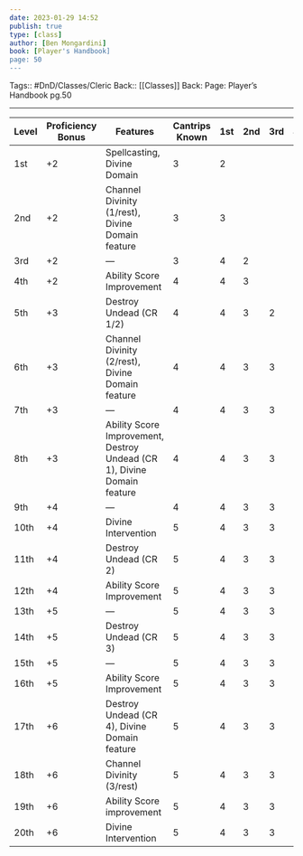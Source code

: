 ```yaml
---
date: 2023-01-29 14:52
publish: true
type: [class]
author: [Ben Mongardini]
book: [Player's Handbook]
page: 50
---
```

Tags:: #DnD/Classes/Cleric 
Back:: [[Classes]]
Back: 
Page: Player’s Handbook pg.50

---

| Level | Proficiency Bonus | Features                                                                | Cantrips Known | 1st | 2nd | 3rd | 4th | 5th | 6th | 7th | 8th | 9th |
| ----- | ----------------- | ----------------------------------------------------------------------- | -------------- | --- | --- | --- | --- | --- | --- | --- | --- | --- |
| 1st   | +2                | Spellcasting, Divine Domain                                             | 3              | 2   |     |     |     |     |     |     |     |     |
| 2nd   | +2                | Channel Divinity (1/rest), Divine Domain feature                        | 3              | 3   |     |     |     |     |     |     |     |     |
| 3rd   | +2                | —                                                                       | 3              | 4   | 2   |     |     |     |     |     |     |     |
| 4th   | +2                | Ability Score Improvement                                               | 4              | 4   | 3   |     |     |     |     |     |     |     |
| 5th   | +3                | Destroy Undead (CR 1/2)                                                 | 4              | 4   | 3   | 2   |     |     |     |     |     |     |
| 6th   | +3                | Channel Divinity (2/rest), Divine Domain feature                        | 4              | 4   | 3   | 3   |     |     |     |     |     |     |
| 7th   | +3                | —                                                                       | 4              | 4   | 3   | 3   | 1   |     |     |     |     |     |
| 8th   | +3                | Ability Score Improvement, Destroy Undead (CR 1), Divine Domain feature | 4              | 4   | 3   | 3   | 2   |     |     |     |     |     |
| 9th   | +4                | —                                                                       | 4              | 4   | 3   | 3   | 3   | 1   |     |     |     |     |
| 10th  | +4                | Divine Intervention                                                     | 5              | 4   | 3   | 3   | 3   | 2   |     |     |     |     |
| 11th  | +4                | Destroy Undead (CR 2)                                                   | 5              | 4   | 3   | 3   | 3   | 2   | 1   |     |     |     |
| 12th  | +4                | Ability Score Improvement                                               | 5              | 4   | 3   | 3   | 3   | 2   | 1   |     |     |     |
| 13th  | +5                | —                                                                       | 5              | 4   | 3   | 3   | 3   | 2   | 1   | 1   |     |     |
| 14th  | +5                | Destroy Undead (CR 3)                                                   | 5              | 4   | 3   | 3   | 3   | 2   | 1   | 1   |     |     |
| 15th  | +5                | —                                                                       | 5              | 4   | 3   | 3   | 3   | 2   | 1   | 1   | 1   |     |
| 16th  | +5                | Ability Score Improvement                                               | 5              | 4   | 3   | 3   | 3   | 2   | 1   | 1   | 1   |     |
| 17th  | +6                | Destroy Undead (CR 4), Divine Domain feature                            | 5              | 4   | 3   | 3   | 3   | 2   | 1   | 1   | 1   | 1   |
| 18th  | +6                | Channel Divinity (3/rest)                                               | 5              | 4   | 3   | 3   | 3   | 3   | 1   | 1   | 1   | 1   |
| 19th  | +6                | Ability Score improvement                                               | 5              | 4   | 3   | 3   | 3   | 3   | 2   | 1   | 1   | 1   |
| 20th  | +6                | Divine Intervention                                                     | 5              | 4   | 3   | 3   | 3   | 3   | 2   | 2   | 1   | 1   |

